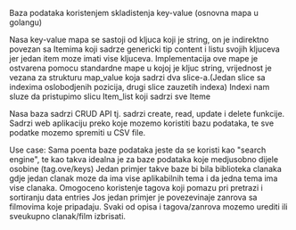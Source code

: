 Baza podataka koristenjem skladistenja key-value (osnovna mapa u golangu)

Nasa key-value mapa se sastoji od kljuca koji je string, on je indirektno povezan sa Itemima koji sadrze genericki tip content i listu svojih kljuceva jer jedan item moze imati vise kljuceva.
Implementacija ove mape je ostvarena pomocu standardne mape u kojoj je kljuc string, vrijednost je vezana za strukturu map_value koja sadrzi dva slice-a.(Jedan slice sa indexima oslobodjenih pozicija, drugi slice zauzetih indexa)
Indexi nam sluze da pristupimo slicu Item_list koji sadrzi sve Iteme

Nasa baza sadrzi CRUD API tj. sadrzi create, read, update i delete funkcije.
Sadrzi web aplikaciju preko koje mozemo koristiti bazu podataka, te sve podatke mozemo spremiti u CSV file.

Use case:
Sama poenta baze podataka jeste da se koristi kao "search engine", te kao takva idealna je za baze podataka koje medjusobno dijele osobine (tag.ove/keys)
Jedan primjer takve baze bi bila biblioteka clanaka gdje jedan clanak moze da ima vise aplikabilnih tema i da jedna tema ima vise clanaka.
Omogoceno koristenje tagova koji pomazu pri pretrazi i sortiranju data entries
Jos jedan primjer je povezevinaje zanrova sa filmovima koje pripadaju.
Svaki od opisa i tagova/zanrova mozemo urediti ili sveukupno clanak/film izbrisati.
